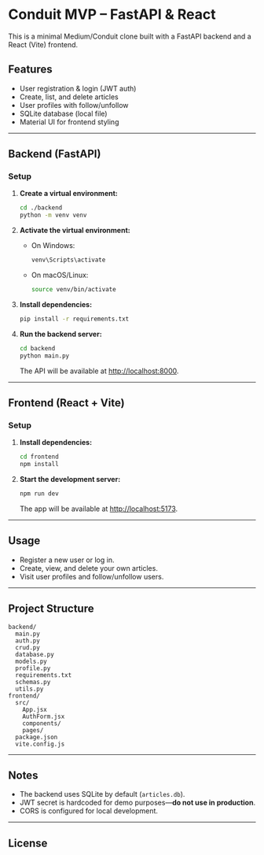 # Conduit MVP – FastAPI & React

This is a minimal Medium/Conduit clone built with a FastAPI backend and a React (Vite) frontend.

## Features

- User registration & login (JWT auth)
- Create, list, and delete articles
- User profiles with follow/unfollow
- SQLite database (local file)
- Material UI for frontend styling

---

## Backend (FastAPI)

### Setup

1. **Create a virtual environment:**

   ```sh
   cd ./backend
   python -m venv venv
   ```

2. **Activate the virtual environment:**

   - On Windows:
     ```sh
     venv\Scripts\activate
     ```
   - On macOS/Linux:
     ```sh
     source venv/bin/activate
     ```

3. **Install dependencies:**

   ```sh
   pip install -r requirements.txt
   ```

4. **Run the backend server:**

   ```sh
   cd backend
   python main.py
   ```

   The API will be available at [http://localhost:8000](http://localhost:8000).

---

## Frontend (React + Vite)

### Setup

1. **Install dependencies:**

   ```sh
   cd frontend
   npm install
   ```

2. **Start the development server:**

   ```sh
   npm run dev
   ```

   The app will be available at [http://localhost:5173](http://localhost:5173).

---

## Usage

- Register a new user or log in.
- Create, view, and delete your own articles.
- Visit user profiles and follow/unfollow users.

---

## Project Structure

```
backend/
  main.py
  auth.py
  crud.py
  database.py
  models.py
  profile.py
  requirements.txt
  schemas.py
  utils.py
frontend/
  src/
    App.jsx
    AuthForm.jsx
    components/
    pages/
  package.json
  vite.config.js
```

---

## Notes

- The backend uses SQLite by default (`articles.db`).
- JWT secret is hardcoded for demo purposes—**do not use in production**.
- CORS is configured for local development.

---

## License